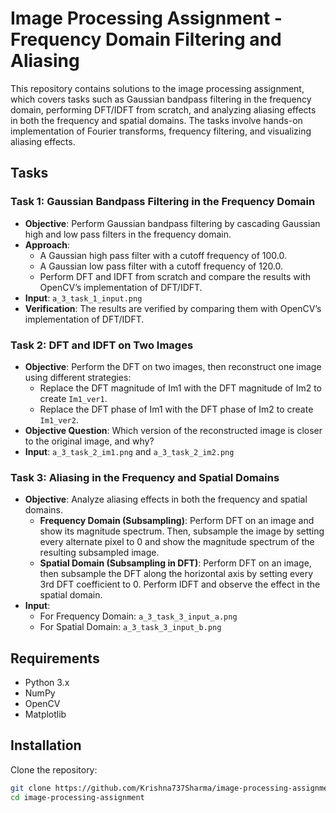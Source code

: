# Image Processing Assignment - Frequency Domain Filtering and Aliasing

This repository contains solutions to the image processing assignment, which covers tasks such as Gaussian bandpass filtering in the frequency domain, performing DFT/IDFT from scratch, and analyzing aliasing effects in both the frequency and spatial domains. The tasks involve hands-on implementation of Fourier transforms, frequency filtering, and visualizing aliasing effects.

## Tasks

### Task 1: Gaussian Bandpass Filtering in the Frequency Domain
- **Objective**: Perform Gaussian bandpass filtering by cascading Gaussian high and low pass filters in the frequency domain. 
- **Approach**:
  - A Gaussian high pass filter with a cutoff frequency of 100.0.
  - A Gaussian low pass filter with a cutoff frequency of 120.0.
  - Perform DFT and IDFT from scratch and compare the results with OpenCV’s implementation of DFT/IDFT.
- **Input**: `a_3_task_1_input.png`
- **Verification**: The results are verified by comparing them with OpenCV’s implementation of DFT/IDFT.

### Task 2: DFT and IDFT on Two Images
- **Objective**: Perform the DFT on two images, then reconstruct one image using different strategies:
  - Replace the DFT magnitude of Im1 with the DFT magnitude of Im2 to create `Im1_ver1`.
  - Replace the DFT phase of Im1 with the DFT phase of Im2 to create `Im1_ver2`.
- **Objective Question**: Which version of the reconstructed image is closer to the original image, and why?
- **Input**: `a_3_task_2_im1.png` and `a_3_task_2_im2.png`
  
### Task 3: Aliasing in the Frequency and Spatial Domains
- **Objective**: Analyze aliasing effects in both the frequency and spatial domains.
  - **Frequency Domain (Subsampling)**: Perform DFT on an image and show its magnitude spectrum. Then, subsample the image by setting every alternate pixel to 0 and show the magnitude spectrum of the resulting subsampled image.
  - **Spatial Domain (Subsampling in DFT)**: Perform DFT on an image, then subsample the DFT along the horizontal axis by setting every 3rd DFT coefficient to 0. Perform IDFT and observe the effect in the spatial domain.
- **Input**: 
  - For Frequency Domain: `a_3_task_3_input_a.png`
  - For Spatial Domain: `a_3_task_3_input_b.png`
  
## Requirements
- Python 3.x
- NumPy
- OpenCV
- Matplotlib

## Installation

Clone the repository:

```bash
git clone https://github.com/Krishna737Sharma/image-processing-assignment.git
cd image-processing-assignment
